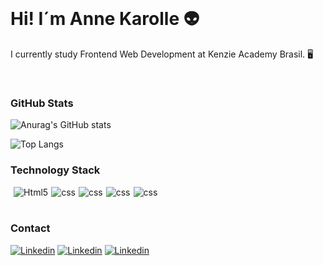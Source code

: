 
<div><br>
<h1>Hi! I´m Anne Karolle 👽</h1> 
<p>I currently study Frontend Web Development at Kenzie Academy Brasil. 🖥️ </p>
</div></br>


### GitHub Stats
![Anurag's GitHub stats](https://github-readme-stats.vercel.app/api?username=annekarolle&show_icons=true&theme=gotham)

![Top Langs](https://github-readme-stats.vercel.app/api/top-langs/?username=annekarolle&theme=gotham)

### Technology Stack

<div style='display:flex; gap: 5px;'><br>
 <img align="center" alt="Html5" src="https://img.shields.io/badge/HTML5-E34F26?style=for-the-badge&logo=html5&logoColor=white">

 <img align="center" alt="css" src="https://img.shields.io/badge/CSS3-1572B6?style=for-the-badge&logo=css3&logoColor=white">

  <img align="center" alt="css" src="https://img.shields.io/badge/JavaScript-F7DF1E?style=for-the-badge&logo=javascript&logoColor=black">

   <img align="center" alt="css" src="https://img.shields.io/badge/React-20232A?style=for-the-badge&logo=react&logoColor=61DAFB">

   <img align="center" alt="css" src="https://img.shields.io/badge/TypeScript-007ACC?style=for-the-badge&logo=typescript&logoColor=white">

   
</div></br>


### Contact
[![Linkedin](https://img.shields.io/badge/LinkedIn-0077B5?style=for-the-badge&logo=linkedin&logoColor=white)](https://www.linkedin.com/in/annekarolle/)
[![Linkedin](https://img.shields.io/badge/Gmail-D14836?style=for-the-badge&logo=gmail&logoColor=white)](annekarolle@gmail.com)
[![Linkedin](https://img.shields.io/badge/WhatsApp-25D366?style=for-the-badge&logo=whatsapp&logoColor=white)]([annekarolle@gmail.com](https://api.whatsapp.com/send?phone=5562991687171))



